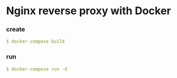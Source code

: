 # Nginx reverse proxy with Docker

### create

```yml
$ docker-compose build
```
### run
```yml
$ docker-compose run -d
```
